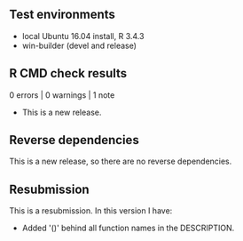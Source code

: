 ## Test environments
* local Ubuntu 16.04 install, R 3.4.3
* win-builder (devel and release)

## R CMD check results

0 errors | 0 warnings | 1 note

* This is a new release.

## Reverse dependencies

This is a new release, so there are no reverse dependencies.

## Resubmission

This is a resubmission. In this version I have:

* Added '()' behind all function names in the DESCRIPTION.
